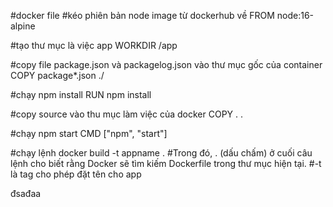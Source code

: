 #docker file
#kéo phiên bản node image từ dockerhub về
FROM node:16-alpine

#tạo thư mục là việc app
WORKDIR /app

#copy file package.json và packagelog.json vào thư mục gốc của container
COPY  package*.json ./

#chạy npm install
RUN npm install

#copy source vào thu mục làm việc của docker
COPY . .

#chạy npm start
CMD ["npm", "start"]  

#chạy lệnh docker build -t appname .
#Trong đó, . (dấu chấm) ở cuối câu lệnh cho biết rằng Docker sẽ tìm kiếm Dockerfile trong thư mục hiện tại.
#-t là tag cho phép đặt tên cho app

đsađaa